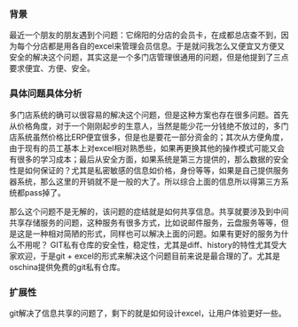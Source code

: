 ### 背景

最近一个朋友的朋友遇到个问题：它绵阳的分店的会员卡，在成都总店查不到，因为每个分店都是用各自的excel来管理会员信息。于是就问我怎么又便宜又方便又安全的解决这个问题，其实这是一个多门店管理很通用的问题，但是他提到了三点要求便宜、方便、安全。

### 具体问题具体分析

多门店系统的确可以很容易的解决这个问题，但是这种方案也存在很多问题。首先从价格角度，对于一个刚刚起步的生意人，当然是能少花一分钱绝不放过的，多门店系统虽然价格比ERP便宜很多，但是也是要花一部分资金的；其次从方便角度，由于现有的员工基本上对excel相对熟悉些，如果再更换其他的操作模式可能又会有很多的学习成本；最后从安全方面，如果系统是第三方提供的，那么数据的安全性是如何保证的？尤其是私密敏感的信息如价格，身份等等，如果是自己提供服务器系统，那么这里的开销就不是一般的大了。所以综合上面的信息所以得第三方系统都pass掉了。

那么这个问题不是无解的，该问题的症结就是如何共享信息。共享就要涉及到中间共享存储服务的问题，这种服务有很多方式，比如说邮件服务，云盘服务等等，但是这是一种相对简陋的形式，同样也可以解决上面的问题。如果有更好的服务为什么不用呢？ GIT私有仓库的安全性，稳定性，尤其是diff、history的特性尤其受大家欢迎，于是git + excel的形式来解决这个问题目前来说是最合理的了。尤其是oschina提供免费的git私有仓库。

### 扩展性
git解决了信息共享的问题了，剩下的就是如何设计excel，让用户体验更好一些。